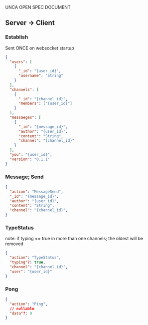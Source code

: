 UNCA OPEN SPEC DOCUMENT

## Server -> Client


### Establish
Sent ONCE on websocket startup
```json
{
  "users": [
    {
      "_id": "{user_id}",
      "username": "String"
    }
  ], 
  "channels": [
    {
      "_id": "{channel_id}",
      "members": ["{user_id}"]
    }
  ],
  "messaeges": [
    {
      "_id": "{message_id}",
      "author": "{user_id}",
      "content": "String",
      "channel": "{channel_id}"
    }
  ],
  "you": "{user_id}",
  "version": "0.1.1"
}
```
### Message; Send
```json
{
  "action": "MessageSend",
  "_id": "{message_id}",
  "author": "{user_id}",
  "content": "String",
  "channel": "{channel_id}",
}
```
### TypeStatus
note: if typing == true in more than one channels; the oldest will be removed
```json
{
  "action": "TypeStatus",
  "typing"?: true,
  "channel": "{channel_id}",
  "user": "{user_id}"
}
```
### Pong
```json
{
  "action": "Ping",
  // nullable 
  "data"?: 0
}
```
